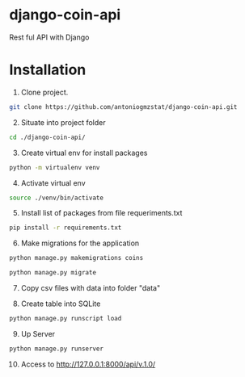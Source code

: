 # django-coin-api
Rest ful API with Django

# Installation

1. Clone project. 
```bash
git clone https://github.com/antoniogmzstat/django-coin-api.git
```

2. Situate into project folder

```bash
cd ./django-coin-api/
```

3. Create virtual env for install packages
```bash
python -m virtualenv venv
```

4. Activate virtual env
```bash
source ./venv/bin/activate
```

5. Install list of packages from file requeriments.txt
```bash
pip install -r requirements.txt
```

6. Make migrations for the application

```bash
python manage.py makemigrations coins
```
```bash
python manage.py migrate
```

7. Copy csv files with data into folder "data"

8. Create table into SQLite
```bash
python manage.py runscript load
```

9. Up Server
```bash
python manage.py runserver
```

10. Access to http://127.0.0.1:8000/api/v.1.0/